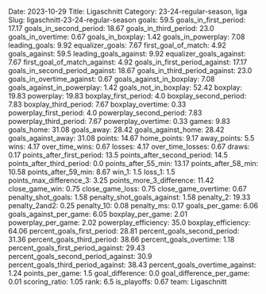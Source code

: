 Date: 2023-10-29
Title: Ligaschnitt
Category: 23-24-regular-season, liga
Slug: ligaschnitt-23-24-regular-season
goals: 59.5
goals_in_first_period: 17.17
goals_in_second_period: 18.67
goals_in_third_period: 23.0
goals_in_overtime: 0.67
goals_in_boxplay: 1.42
goals_in_powerplay: 7.08
leading_goals: 9.92
equalizer_goals: 7.67
first_goal_of_match: 4.92
goals_against: 59.5
leading_goals_against: 9.92
equalizer_goals_against: 7.67
first_goal_of_match_against: 4.92
goals_in_first_period_against: 17.17
goals_in_second_period_against: 18.67
goals_in_third_period_against: 23.0
goals_in_overtime_against: 0.67
goals_against_in_boxplay: 7.08
goals_against_in_powerplay: 1.42
goals_not_in_boxplay: 52.42
boxplay: 19.83
powerplay: 19.83
boxplay_first_period: 4.0
boxplay_second_period: 7.83
boxplay_third_period: 7.67
boxplay_overtime: 0.33
powerplay_first_period: 4.0
powerplay_second_period: 7.83
powerplay_third_period: 7.67
powerplay_overtime: 0.33
games: 9.83
goals_home: 31.08
goals_away: 28.42
goals_against_home: 28.42
goals_against_away: 31.08
points: 14.67
home_points: 9.17
away_points: 5.5
wins: 4.17
over_time_wins: 0.67
losses: 4.17
over_time_losses: 0.67
draws: 0.17
points_after_first_period: 13.5
points_after_second_period: 14.5
points_after_third_period: 0.0
points_after_55_min: 13.17
points_after_58_min: 10.58
points_after_59_min: 8.67
win_1: 1.5
loss_1: 1.5
points_max_difference_3: 3.25
points_more_3_difference: 11.42
close_game_win: 0.75
close_game_loss: 0.75
close_game_overtime: 0.67
penalty_shot_goals: 1.58
penalty_shot_goals_against: 1.58
penalty_2: 19.33
penalty_2and2: 0.25
penalty_10: 0.08
penalty_ms: 0.17
goals_per_game: 6.06
goals_against_per_game: 6.05
boxplay_per_game: 2.01
powerplay_per_game: 2.02
powerplay_efficiency: 35.0
boxplay_efficiency: 64.06
percent_goals_first_period: 28.81
percent_goals_second_period: 31.36
percent_goals_third_period: 38.66
percent_goals_overtime: 1.18
percent_goals_first_period_against: 29.43
percent_goals_second_period_against: 30.9
percent_goals_third_period_against: 38.43
percent_goals_overtime_against: 1.24
points_per_game: 1.5
goal_difference: 0.0
goal_difference_per_game: 0.01
scoring_ratio: 1.05
rank: 6.5
is_playoffs: 0.67
team: Ligaschnitt
